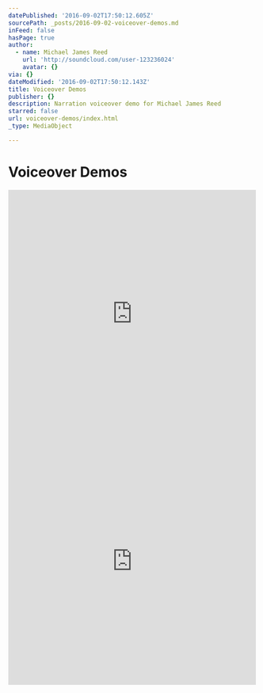 ```yaml
---
datePublished: '2016-09-02T17:50:12.605Z'
sourcePath: _posts/2016-09-02-voiceover-demos.md
inFeed: false
hasPage: true
author:
  - name: Michael James Reed
    url: 'http://soundcloud.com/user-123236024'
    avatar: {}
via: {}
dateModified: '2016-09-02T17:50:12.143Z'
title: Voiceover Demos
publisher: {}
description: Narration voiceover demo for Michael James Reed
starred: false
url: voiceover-demos/index.html
_type: MediaObject

---
```

# **Voiceover Demos**

<iframe src="https://cdn.embedly.com/widgets/media.html?src=https%3A%2F%2Fw.soundcloud.com%2Fplayer%2F%3Fvisual%3Dtrue%26url%3Dhttp%253A%252F%252Fapi.soundcloud.com%252Ftracks%252F281017428%26show_artwork%3Dtrue&amp;url=https%3A%2F%2Fsoundcloud.com%2Fuser-123236024%2Fmichael-james-reed-corporate-narration&amp;image=http%3A%2F%2Fi1.sndcdn.com%2Fartworks-000180159920-jcxvge-t500x500.jpg&amp;key=b7d04c9b404c499eba89ee7072e1c4f7&amp;type=text%2Fhtml&amp;schema=soundcloud" width="500" height="500" scrolling="no" frameborder="0" allowfullscreen="" style=""></iframe>

<iframe src="https://cdn.embedly.com/widgets/media.html?src=https%3A%2F%2Fw.soundcloud.com%2Fplayer%2F%3Fvisual%3Dtrue%26url%3Dhttp%253A%252F%252Fapi.soundcloud.com%252Ftracks%252F281017232%26show_artwork%3Dtrue&amp;url=https%3A%2F%2Fsoundcloud.com%2Fuser-123236024%2Fmichael-james-reed-commercial&amp;image=http%3A%2F%2Fa1.sndcdn.com%2Fimages%2Ffb_placeholder.png%3F1472460763&amp;key=b7d04c9b404c499eba89ee7072e1c4f7&amp;type=text%2Fhtml&amp;schema=soundcloud" width="500" height="500" scrolling="no" frameborder="0" allowfullscreen="" style=""></iframe>